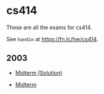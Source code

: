 # cs414

These are all the exams for cs414.

See `handin` at https://fn.lc/hw/cs414.



## 2003


* [Midterm (Solution)](/static/exams/cs414/2003/midterm.solutions.pdf)

* [Midterm](/static/exams/cs414/2003/midterm.pdf)


